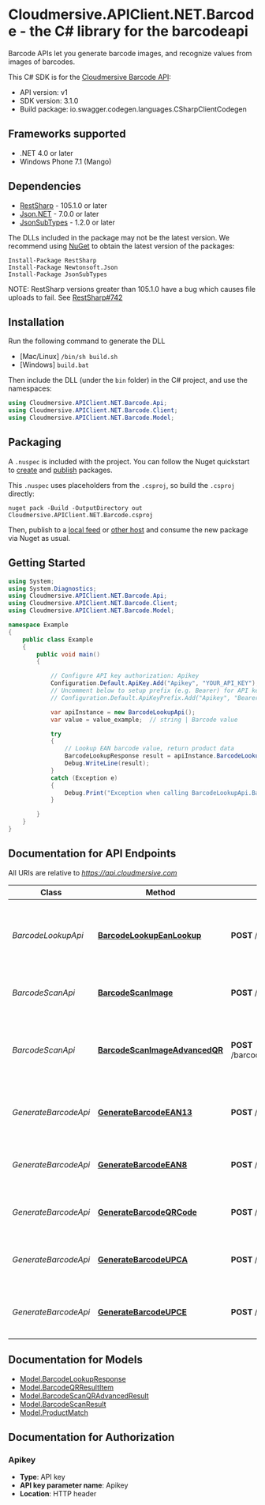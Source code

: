 # Cloudmersive.APIClient.NET.Barcode - the C# library for the barcodeapi

Barcode APIs let you generate barcode images, and recognize values from images of barcodes.

This C# SDK is for the [Cloudmersive Barcode API](https://www.cloudmersive.com/barcode-api):

- API version: v1
- SDK version: 3.1.0
- Build package: io.swagger.codegen.languages.CSharpClientCodegen

<a name="frameworks-supported"></a>
## Frameworks supported
- .NET 4.0 or later
- Windows Phone 7.1 (Mango)

<a name="dependencies"></a>
## Dependencies
- [RestSharp](https://www.nuget.org/packages/RestSharp) - 105.1.0 or later
- [Json.NET](https://www.nuget.org/packages/Newtonsoft.Json/) - 7.0.0 or later
- [JsonSubTypes](https://www.nuget.org/packages/JsonSubTypes/) - 1.2.0 or later

The DLLs included in the package may not be the latest version. We recommend using [NuGet](https://docs.nuget.org/consume/installing-nuget) to obtain the latest version of the packages:
```
Install-Package RestSharp
Install-Package Newtonsoft.Json
Install-Package JsonSubTypes
```

NOTE: RestSharp versions greater than 105.1.0 have a bug which causes file uploads to fail. See [RestSharp#742](https://github.com/restsharp/RestSharp/issues/742)

<a name="installation"></a>
## Installation
Run the following command to generate the DLL
- [Mac/Linux] `/bin/sh build.sh`
- [Windows] `build.bat`

Then include the DLL (under the `bin` folder) in the C# project, and use the namespaces:
```csharp
using Cloudmersive.APIClient.NET.Barcode.Api;
using Cloudmersive.APIClient.NET.Barcode.Client;
using Cloudmersive.APIClient.NET.Barcode.Model;
```
<a name="packaging"></a>
## Packaging

A `.nuspec` is included with the project. You can follow the Nuget quickstart to [create](https://docs.microsoft.com/en-us/nuget/quickstart/create-and-publish-a-package#create-the-package) and [publish](https://docs.microsoft.com/en-us/nuget/quickstart/create-and-publish-a-package#publish-the-package) packages.

This `.nuspec` uses placeholders from the `.csproj`, so build the `.csproj` directly:

```
nuget pack -Build -OutputDirectory out Cloudmersive.APIClient.NET.Barcode.csproj
```

Then, publish to a [local feed](https://docs.microsoft.com/en-us/nuget/hosting-packages/local-feeds) or [other host](https://docs.microsoft.com/en-us/nuget/hosting-packages/overview) and consume the new package via Nuget as usual.

<a name="getting-started"></a>
## Getting Started

```csharp
using System;
using System.Diagnostics;
using Cloudmersive.APIClient.NET.Barcode.Api;
using Cloudmersive.APIClient.NET.Barcode.Client;
using Cloudmersive.APIClient.NET.Barcode.Model;

namespace Example
{
    public class Example
    {
        public void main()
        {

            // Configure API key authorization: Apikey
            Configuration.Default.ApiKey.Add("Apikey", "YOUR_API_KEY");
            // Uncomment below to setup prefix (e.g. Bearer) for API key, if needed
            // Configuration.Default.ApiKeyPrefix.Add("Apikey", "Bearer");

            var apiInstance = new BarcodeLookupApi();
            var value = value_example;  // string | Barcode value

            try
            {
                // Lookup EAN barcode value, return product data
                BarcodeLookupResponse result = apiInstance.BarcodeLookupEanLookup(value);
                Debug.WriteLine(result);
            }
            catch (Exception e)
            {
                Debug.Print("Exception when calling BarcodeLookupApi.BarcodeLookupEanLookup: " + e.Message );
            }

        }
    }
}
```

<a name="documentation-for-api-endpoints"></a>
## Documentation for API Endpoints

All URIs are relative to *https://api.cloudmersive.com*

Class | Method | HTTP request | Description
------------ | ------------- | ------------- | -------------
*BarcodeLookupApi* | [**BarcodeLookupEanLookup**](docs/BarcodeLookupApi.md#barcodelookupeanlookup) | **POST** /barcode/lookup/ean | Lookup EAN barcode value, return product data
*BarcodeScanApi* | [**BarcodeScanImage**](docs/BarcodeScanApi.md#barcodescanimage) | **POST** /barcode/scan/image | Scan and recognize an image of a barcode
*BarcodeScanApi* | [**BarcodeScanImageAdvancedQR**](docs/BarcodeScanApi.md#barcodescanimageadvancedqr) | **POST** /barcode/scan/image/advanced/qr | Advanced AI scan and recognition of an image of one or more QR barcodes
*GenerateBarcodeApi* | [**GenerateBarcodeEAN13**](docs/GenerateBarcodeApi.md#generatebarcodeean13) | **POST** /barcode/generate/ean-13 | Generate a EAN-13 code barcode as PNG file
*GenerateBarcodeApi* | [**GenerateBarcodeEAN8**](docs/GenerateBarcodeApi.md#generatebarcodeean8) | **POST** /barcode/generate/ean-8 | Generate a EAN-8 code barcode as PNG file
*GenerateBarcodeApi* | [**GenerateBarcodeQRCode**](docs/GenerateBarcodeApi.md#generatebarcodeqrcode) | **POST** /barcode/generate/qrcode | Generate a QR code barcode as PNG file
*GenerateBarcodeApi* | [**GenerateBarcodeUPCA**](docs/GenerateBarcodeApi.md#generatebarcodeupca) | **POST** /barcode/generate/upc-a | Generate a UPC-A code barcode as PNG file
*GenerateBarcodeApi* | [**GenerateBarcodeUPCE**](docs/GenerateBarcodeApi.md#generatebarcodeupce) | **POST** /barcode/generate/upc-e | Generate a UPC-E code barcode as PNG file


<a name="documentation-for-models"></a>
## Documentation for Models

 - [Model.BarcodeLookupResponse](docs/BarcodeLookupResponse.md)
 - [Model.BarcodeQRResultItem](docs/BarcodeQRResultItem.md)
 - [Model.BarcodeScanQRAdvancedResult](docs/BarcodeScanQRAdvancedResult.md)
 - [Model.BarcodeScanResult](docs/BarcodeScanResult.md)
 - [Model.ProductMatch](docs/ProductMatch.md)


<a name="documentation-for-authorization"></a>
## Documentation for Authorization

<a name="Apikey"></a>
### Apikey

- **Type**: API key
- **API key parameter name**: Apikey
- **Location**: HTTP header

